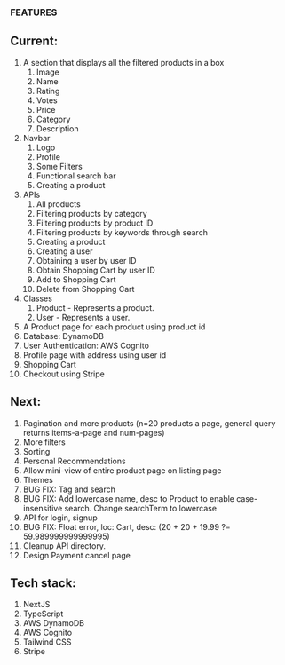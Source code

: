 ### FEATURES
## Current:
1. A section that displays all the filtered products in a box
    1. Image
    2. Name
    3. Rating
    4. Votes
    5. Price
    6. Category
    7. Description
2. Navbar
    1. Logo
    2. Profile
    3. Some Filters
    4. Functional search bar
    5. Creating a product
3. APIs
    1. All products
    2. Filtering products by category
    3. Filtering products by product ID
    4. Filtering products by keywords through search
    5. Creating a product
    6. Creating a user
    7. Obtaining a user by user ID
    8. Obtain Shopping Cart by user ID
    9. Add to Shopping Cart
    10. Delete from Shopping Cart
4. Classes
    1. Product - Represents a product.
    2. User - Represents a user.
5. A Product page for each product using product id
6. Database: DynamoDB
7. User Authentication: AWS Cognito
8. Profile page with address using user id
9. Shopping Cart
10. Checkout using Stripe

## Next:
1. Pagination and more products (n=20 products a page, general query returns items-a-page and num-pages)
2. More filters
3. Sorting
4. Personal Recommendations
5. Allow mini-view of entire product page on listing page
6. Themes
7. BUG FIX: Tag and search
8. BUG FIX: Add lowercase name, desc to Product to enable case-insensitive search. Change searchTerm to lowercase
9. API for login, signup
10. BUG FIX: Float error, loc: Cart, desc: (20 + 20 + 19.99 ?= 59.989999999999995)
11. Cleanup API directory.
12. Design Payment cancel page

## Tech stack:
1. NextJS
2. TypeScript
3. AWS DynamoDB
4. AWS Cognito
5. Tailwind CSS
6. Stripe